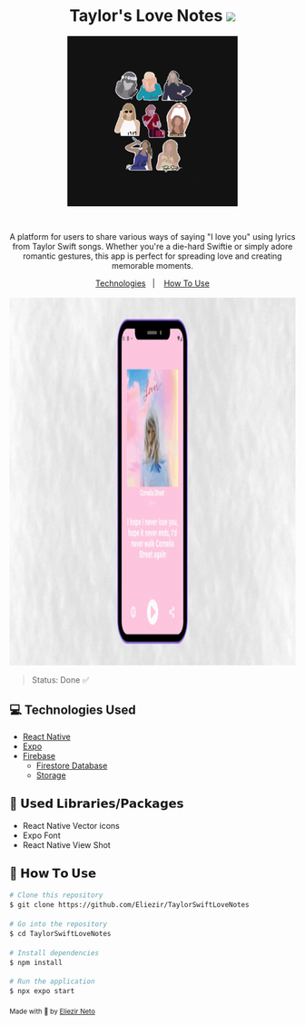 

<div align="center">
<h1>Taylor's Love Notes <img style="height:80px" src="https://media.giphy.com/media/v1.Y2lkPTc5MGI3NjExN2E0Yzg3OTI1MTg2MGI5MmJlZTljOWU4ZDM5YTRmZjcxZjdkN2FmMSZlcD12MV9pbnRlcm5hbF9naWZzX2dpZklkJmN0PXM/bwgLk6UxemST3OCW3g/giphy.gif"></h1>
<img style="height:300px" align="center" src="assets/icon.png"/>
<p>&nbsp;<p>
<p>
A platform for users to share various ways of saying "I love you" using lyrics from Taylor Swift songs. Whether you're a die-hard Swiftie or simply adore romantic gestures, this app is perfect for spreading love and creating memorable moments.
</p>
</div>


<div align="center">
  <a href="#technologies">Technologies</a>&nbsp;&nbsp;&nbsp;|&nbsp;&nbsp;&nbsp;
  <a href="#how-to-use">How To Use</a>
</div>
<br>

<div align="center">
  <img style="height:648px"src="appGif.gif">
</div>

>Status: Done ✅
<h2 id="technologies">💻 Technologies Used</h2>


- [React Native](https://reactnative.dev)
- [Expo](https://expo.dev)
- [Firebase](https://firebase.google.com/?hl=pt)
  - [Firestore Database](https://firebase.google.com/docs/firestore?hl=pt-br)
  - [Storage](https://firebase.google.com/docs/storage?hl=pt-br)


<h2>📖 𝗨𝘀𝗲𝗱 𝗟𝗶𝗯𝗿𝗮𝗿𝗶𝗲𝘀/𝗣𝗮𝗰𝗸𝗮𝗴𝗲𝘀</h2>
<ul>
<li>React Native Vector icons</li>
<li>Expo Font</li>
<li>React Native View Shot</li>
</ul>


<h2 id="how-to-use">📌 𝗛𝗼𝘄 𝗧𝗼 𝗨𝘀𝗲</h2>

```bash
# Clone this repository
$ git clone https://github.com/Eliezir/TaylorSwiftLoveNotes

# Go into the repository
$ cd TaylorSwiftLoveNotes

# Install dependencies
$ npm install

# Run the application
$ npx expo start
```

<sub>Made with 💜 by <a href="https://github.com/Eliezir">Eliezir Neto</a> </sub>
